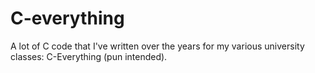 
# C-everything
A lot of C code that I've written over the years for my various university classes: C-Everything (pun intended).
